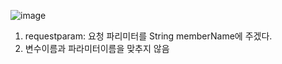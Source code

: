 ![image](https://user-images.githubusercontent.com/108928206/183662402-df37b0b9-f8b2-4c0a-8d41-39b4d87c5472.png)

1. requestparam: 요청 파리미터를 String memberName에 주겠다.
2. 변수이름과 파라미터이름을 맞추지 않음
